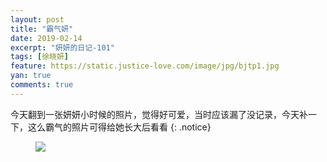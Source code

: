 ```yaml
---
layout: post
title: "霸气妍"
date: 2019-02-14
excerpt: "妍妍的日记-101"
tags: [徐晓妍]
feature: https://static.justice-love.com/image/jpg/bjtp1.jpg
yan: true
comments: true
---
```

今天翻到一张妍妍小时候的照片，觉得好可爱，当时应该漏了没记录，今天补一下，这么霸气的照片可得给她长大后看看
{: .notice}
<figure>
    <img src="{{ site.staticUrl }}/yanyan/image/baqiyanshoucang.jpg?imageslim&imageMogr2/auto-orient" />
</figure>
